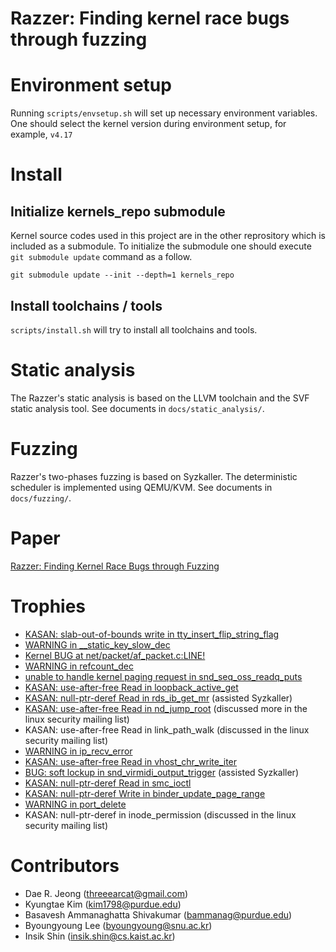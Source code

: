 # Razzer: Finding kernel race bugs through fuzzing

# Environment setup

Running `scripts/envsetup.sh` will set up necessary environment
variables. One should select the kernel version during environment
setup, for example, `v4.17`

# Install

## Initialize kernels_repo submodule

Kernel source codes used in this project are in the other reprository
which is included as a submodule. To initialize the submodule one
should execute `git submodule update` command as a follow.

```
git submodule update --init --depth=1 kernels_repo
```

## Install toolchains / tools

`scripts/install.sh` will try to install all toolchains and tools.

# Static analysis

The Razzer's static analysis is based on the LLVM toolchain and the
SVF static analysis tool. See documents in `docs/static_analysis/`.

# Fuzzing

Razzer's two-phases fuzzing is based on Syzkaller. The deterministic
scheduler is implemented using QEMU/KVM. See documents in
`docs/fuzzing/`.

# Paper

[Razzer: Finding Kernel Race Bugs through Fuzzing](https://lifeasageek.github.io/papers/jeong:razzer.pdf)

# Trophies

- [KASAN: slab-out-of-bounds write in tty_insert_flip_string_flag](https://lkml.org/lkml/2018/4/19/107)
- [WARNING in __static_key_slow_dec](https://lkml.org/lkml/2018/5/18/160)
- [Kernel BUG at net/packet/af_packet.c:LINE!](https://lkml.org/lkml/2018/3/30/428)
- [WARNING in refcount_dec](https://lkml.org/lkml/2018/3/28/12)
- [unable to handle kernel paging request in snd_seq_oss_readq_puts](https://lkml.org/lkml/2018/4/26/89)
- [KASAN: use-after-free Read in loopback_active_get](https://lkml.org/lkml/2018/4/30/88)
- [KASAN: null-ptr-deref Read in rds_ib_get_mr](https://lkml.org/lkml/2018/5/11/17) (assisted Syzkaller)
- [KASAN: use-after-free Read in nd_jump_root](https://lkml.org/lkml/2018/7/24/34) (discussed more in the linux security mailing list)
- KASAN: use-after-free Read in link_path_walk (discussed in the linux security mailing list)
- [WARNING in ip_recv_error](https://lkml.org/lkml/2018/5/18/595)
- [KASAN: use-after-free Read in vhost_chr_write_iter](https://lkml.org/lkml/2018/5/17/536)
- [BUG: soft lockup in snd_virmidi_output_trigger](https://lkml.org/lkml/2018/7/26/73) (assisted Syzkaller)
- [KASAN: null-ptr-deref Read in smc_ioctl](https://lkml.org/lkml/2018/7/9/1008)
- [KASAN: null-ptr-deref Write in binder_update_page_range](https://lkml.org/lkml/2018/8/22/73)
- [WARNING in port_delete](https://lkml.org/lkml/2018/7/24/28)
- KASAN: null-ptr-deref in inode_permission (discussed in the linux security mailing list)

# Contributors

- Dae R. Jeong (threeearcat@gmail.com)
- Kyungtae Kim (kim1798@purdue.edu)
- Basavesh Ammanaghatta Shivakumar (bammanag@purdue.edu)
- Byoungyoung Lee (byoungyoung@snu.ac.kr)
- Insik Shin (insik.shin@cs.kaist.ac.kr)
